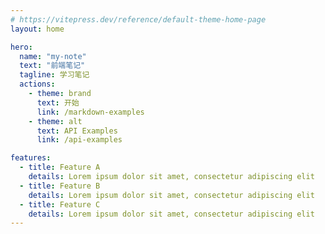 ```yaml
---
# https://vitepress.dev/reference/default-theme-home-page
layout: home

hero:
  name: "my-note"
  text: "前端笔记"
  tagline: 学习笔记
  actions:
    - theme: brand
      text: 开始
      link: /markdown-examples
    - theme: alt
      text: API Examples
      link: /api-examples

features:
  - title: Feature A
    details: Lorem ipsum dolor sit amet, consectetur adipiscing elit
  - title: Feature B
    details: Lorem ipsum dolor sit amet, consectetur adipiscing elit
  - title: Feature C
    details: Lorem ipsum dolor sit amet, consectetur adipiscing elit
---
```


